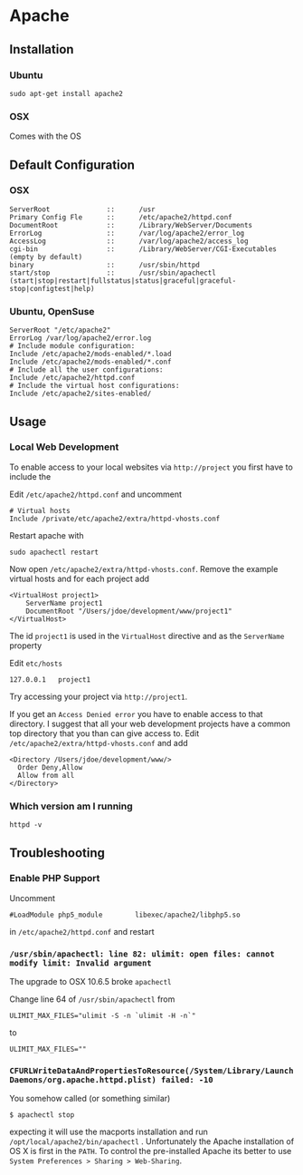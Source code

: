 # Apache #

## Installation ##

### Ubuntu ###

	sudo apt-get install apache2

### OSX ###

Comes with the OS

## Default Configuration ##

### OSX ###

	ServerRoot              ::      /usr
	Primary Config Fle      ::      /etc/apache2/httpd.conf
	DocumentRoot            ::      /Library/WebServer/Documents
	ErrorLog                ::      /var/log/apache2/error_log
	AccessLog               ::      /var/log/apache2/access_log
	cgi-bin                 ::      /Library/WebServer/CGI-Executables (empty by default)
	binary                  ::      /usr/sbin/httpd
	start/stop              ::      /usr/sbin/apachectl (start|stop|restart|fullstatus|status|graceful|graceful-stop|configtest|help)

### Ubuntu, OpenSuse ###

	ServerRoot "/etc/apache2"
	ErrorLog /var/log/apache2/error.log
	# Include module configuration:
	Include /etc/apache2/mods-enabled/*.load
	Include /etc/apache2/mods-enabled/*.conf
	# Include all the user configurations:
	Include /etc/apache2/httpd.conf
	# Include the virtual host configurations:
	Include /etc/apache2/sites-enabled/

## Usage ##

### Local Web Development ###

To enable access to your local websites via `http://project` you first have to include the

Edit `/etc/apache2/httpd.conf` and uncomment

	# Virtual hosts
	Include /private/etc/apache2/extra/httpd-vhosts.conf

Restart apache with

	sudo apachectl restart

Now open  `/etc/apache2/extra/httpd-vhosts.conf`. Remove the example virtual hosts and for each project add

	<VirtualHost project1>
		ServerName project1
	    DocumentRoot "/Users/jdoe/development/www/project1"
	</VirtualHost>

The id `project1` is used in the `VirtualHost` directive and as the `ServerName` property

Edit `etc/hosts`

	127.0.0.1	project1

Try accessing your project via `http://project1`.

If you get an `Access Denied error` you have to enable access to that directory. I suggest that all your web development projects have a common top directory that you than can give access to. Edit `/etc/apache2/extra/httpd-vhosts.conf` and add

	<Directory /Users/jdoe/development/www/>
	  Order Deny,Allow
	  Allow from all
	</Directory>

### Which version am I running ###

	httpd -v

## Troubleshooting ##

### Enable PHP Support ###

Uncomment

	#LoadModule php5_module        libexec/apache2/libphp5.so

in `/etc/apache2/httpd.conf` and restart

### `/usr/sbin/apachectl: line 82: ulimit: open files: cannot modify limit: Invalid argument` ###

The upgrade to OSX 10.6.5 broke `apachectl`

Change line 64 of `/usr/sbin/apachectl` from

	ULIMIT_MAX_FILES="ulimit -S -n `ulimit -H -n`"

to

	ULIMIT_MAX_FILES=""

### `CFURLWriteDataAndPropertiesToResource(/System/Library/LaunchDaemons/org.apache.httpd.plist) failed: -10` ###

You somehow called (or something similar)

    $ apachectl stop

expecting it will use the macports installation and run `/opt/local/apache2/bin/apachectl` . Unfortunately the Apache installation of OS X is first in the `PATH`. To control the pre-installed Apache its better to use `System Preferences > Sharing > Web-Sharing`.
